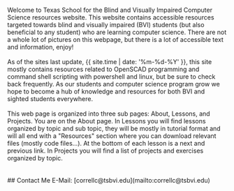 <br>
Welcome to Texas School for the Blind and Visually Impaired Computer Science resources website. This website contains accessible resources targeted towards blind and visually impaired (BVI) students (but also beneficial to any student) who are learning computer science. There are not a whole lot of pictures on this webpage, but there is a lot of accessible text and information, enjoy!
<br>
<br>
As of the sites last update, {{ site.time | date: '%m-%d-%Y' }}, this site mostly contains resources related to OpenSCAD programming and command shell scripting with powershell and linux, but be sure to check back frequently. As our students and computer science program grow we hope to become a hub of knowledge and resources for both BVI and sighted students everywhere.
<br>
<br>
This web page is organized into three sub pages: About, Lessons, and Projects. You are on the About page. In Lessons you will find lessons organized by topic and sub topic, they will be mostly in tutorial format and will all end with a "Resources" section where you can download relevant files (mostly code files...). At the bottom of each lesson is a next and previous link. In Projects you will find a list of projects and exercises organized by topic. 
<br>
<br>
<br>    
## Contact Me
E-Mail: [correllc@tsbvi.edu](mailto:correllc@tsbvi.edu)